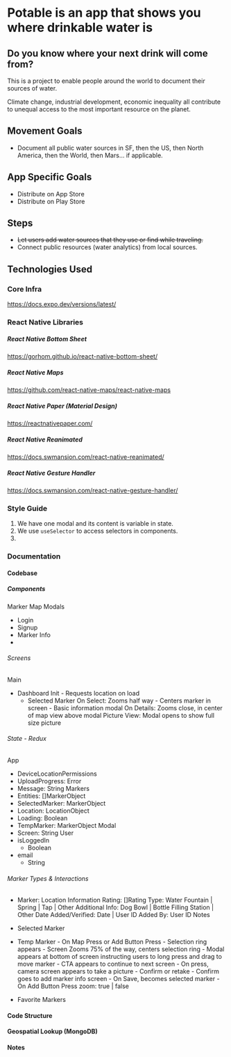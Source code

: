 # Potable is an app that shows you where drinkable water is

## Do you know where your next drink will come from?

This is a project to enable people around the world to document their sources of water.

Climate change, industrial development, economic inequality all contribute to unequal access to the most important resource on the planet.

## Movement Goals

-   Document all public water sources in SF, then the US, then North America, then the World, then Mars... if applicable.

## App Specific Goals

-   Distribute on App Store
-   Distribute on Play Store

## Steps

-   ~~Let users add water sources that they use or find while traveling.~~
-   Connect public resources (water analytics) from local sources.

## Technologies Used

### Core Infra

https://docs.expo.dev/versions/latest/

### React Native Libraries

##### React Native Bottom Sheet

https://gorhom.github.io/react-native-bottom-sheet/

##### React Native Maps

https://github.com/react-native-maps/react-native-maps

##### React Native Paper (Material Design)

https://reactnativepaper.com/

##### React Native Reanimated

https://docs.swmansion.com/react-native-reanimated/

##### React Native Gesture Handler

https://docs.swmansion.com/react-native-gesture-handler/

### Style Guide

1. We have one modal and its content is variable in state.
2. We use `useSelector` to access selectors in components.
3.

### Documentation

#### Codebase

##### Components

Marker
Map
Modals

-   Login
-   Signup
-   Marker Info
-

###### Screens

Main

-   Dashboard Init - Requests location on load
    -   Selected Marker
        On Select: Zooms half way - Centers marker in screen - Basic information modal
        On Details: Zooms close, in center of map view above modal
        Picture View: Modal opens to show full size picture

###### State - Redux

App

-   DeviceLocationPermissions
-   UploadProgress:
    Error
-   Message: String
    Markers
-   Entities: []MarkerObject
-   SelectedMarker: MarkerObject
-   Location: LocationObject
-   Loading: Boolean
-   TempMarker: MarkerObject
    Modal
-   Screen: String
    User
-   isLoggedIn
    -   Boolean
-   email
    -   String

###### Marker Types & Interactions

-   Marker: Location Information
    Rating: []Rating
    Type: Water Fountain | Spring | Tap | Other
    Additional Info: Dog Bowl | Bottle Filling Station | Other
    Date Added/Verified: Date | User ID
    Added By: User ID
    Notes

-   Selected Marker

-   Temp Marker - On Map Press or Add Button Press - Selection ring appears - Screen Zooms 75% of the way, centers selection ring - Modal appears at bottom of screen instructing users to long press and drag to move marker - CTA appears to continue to next screen - On press, camera screen appears to take a picture - Confirm or retake - Confirm goes to add marker info screen - On Save, becomes selected marker - On Add Button Press
    zoom: true | false

-   Favorite Markers

#### Code Structure

#### Geospatial Lookup (MongoDB)

#### Notes
